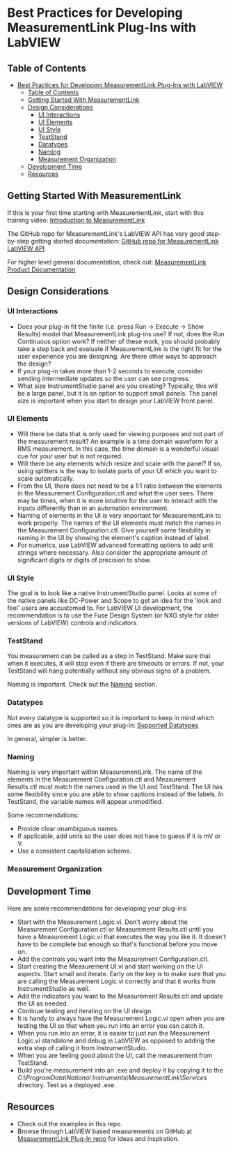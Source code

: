 # Best Practices for Developing MeasurementLink Plug-Ins with LabVIEW

## Table of Contents
- [Best Practices for Developing MeasurementLink Plug-Ins with LabVIEW](#best-practices-for-developing-measurementlink-plug-ins-with-labview)
  - [Table of Contents](#table-of-contents)
  - [Getting Started With MeasurementLink](#getting-started-with-measurementlink)
  - [Design Considerations](#design-considerations)
    - [UI Interactions](#ui-interactions)
    - [UI Elements](#ui-elements)
    - [UI Style](#ui-style)
    - [TestStand](#teststand)
    - [Datatypes](#datatypes)
    - [Naming](#naming)
    - [Measurement Organization](#measurement-organization)
  - [Development Time](#development-time)
  - [Resources](#resources)

## Getting Started With MeasurementLink
If this is your first time starting with MeasurementLink, start with this training video: [Introduction to MeasurementLink](https://learn.ni.com/learning-paths/introduction-to-measurementlink)

The GitHub repo for MeasurementLink's LabVIEW API has very good step-by-step getting started documentation: [GitHub repo for MeasurementLink LabVIEW API](https://github.com/ni/measurementlink-labview)

For higher level general documentation, check out: [MeasurementLink Product Documentation](https://www.ni.com/docs/en-US/bundle/measurementlink/page/measurementlink.html)

## Design Considerations
### UI Interactions

- Does your plug-in fit the finite (i.e. press Run -> Execute -> Show Results) model that MeasurementLink plug-ins use? If not, does the Run Continuous option work? If neither of these work, you should probably take a step back and evaluate if MeasurementLink is the right fit for the user experience you are designing. Are there other ways to approach the design?
- If your plug-in takes more than 1-2 seconds to execute, consider sending intermediate updates so the user can see progress.
- What size InstrumentStudio panel are you creating? Typically, this will be a large panel, but it is an option to support small panels. The panel size is important when you start to design your LabVIEW front panel.
  
### UI Elements
- Will there be data that is only used for viewing purposes and not part of the measurement result? An example is a time domain waveform for a RMS measurement. In this case, the time domain is a wonderful visual cue for your user but is not required. 
- Will there be any elements which resize and scale with the panel? If so, using splitters is the way to isolate parts of your UI which you want to scale automatically.
- From the UI, there does not need to be a 1:1 ratio between the elements in the Measurement Configuration.ctl and what the user sees. There may be times, when it is more intuitive for the user to interact with the inputs differently than in an automation environment.
- Naming of elements in the UI is very important for MeasurementLink to work properly. The names of the UI elements must match the names in the Measurement Configuration.ctl. Give yourself some flexibility in naming in the UI by showing the element's caption instead of label.
- For numerics, use LabVIEW advanced formatting options to add unit strings where necessary. Also consider the appropriate amount of significant digits or digits of precision to show.

### UI Style 
The goal is to look like a native InstrumentStudio panel. Looks at some of the native panels like DC-Power and Scope to get an idea for the 'look and feel' users are accustomed to. For LabVIEW UI development, the recommendation is to use the Fuse Design System (or NXG style for older versions of LabVIEW) controls and indicators.

### TestStand
You measurement can be called as a step in TestStand. Make sure that when it executes, it will stop even if there are timeouts or errors. If not, your TestStand will hang potentially without any obvious signs of a problem. 

Naming is important. Check out the [Naming](#naming) section.

### Datatypes
Not every datatype is supported so it is important to keep in mind which ones are as you are developing your plug-in: 
[Supported Datatypes](https://www.ni.com/docs/en-US/bundle/measurementlink/page/supported-datatypes.html)

In general, simpler is better.

### Naming
Naming is very important within MeasurementLink. The name of the elements in the Measurement Configuration.ctl and Measurement Results.ctl must match the names used in the UI and TestStand. The UI has some flexibility since you are able to show captions instead of the labels. In TestStand, the variable names will appear unmodified. 

Some recommendations:
- Provide clear unambiguous names.
- If applicable, add units so the user does not have to guess if it is mV or V.
- Use a consistent capitalization scheme.

### Measurement Organization

## Development Time
Here are some recommendations for developing your plug-ins:
- Start with the Measurement Logic.vi. Don't worry about the Measurement Configuration.ctl or Measurement Results.ctl until you have a Measurement Logic.vi that executes the way you like it. It doesn't have to be complete but enough so that's functional before you move on.
- Add the controls you want into the Measurement Configuration.ctl.
- Start creating the Measurement UI.vi and start working on the UI aspects. Start small and iterate. Early on the key is to make sure that you are calling the Measurement Logic.vi correctly and that it works from InstrumentStudio as well.
- Add the indicators you want to the Measurement Results.ctl and update the UI as needed. 
- Continue testing and iterating on the UI design. 
- It is handy to always have the Measurement Logic.vi open when you are testing the UI so that when you run into an error you can catch it.
- When you run into an error, it is easier to just run the Measurement Logic.vi standalone and debug in LabVIEW as opposed to adding the extra step of calling it from InstrumentStudio.
- When you are feeling good about the UI, call the measurement from TestStand.
- Build you're measurement into an .exe and deploy it by copying it to the *C:\ProgramData\National Instruments\MeasurementLink\Services* directory. Test as a deployed .exe.

## Resources
- Check out the examples in this repo. 
- Browse through LabVIEW based measurements on GitHub at [MeasurementLink Plug-In repo](https://github.com/orgs/NI-MeasurementLink-Plug-Ins/repositories) for ideas and inspiration.

